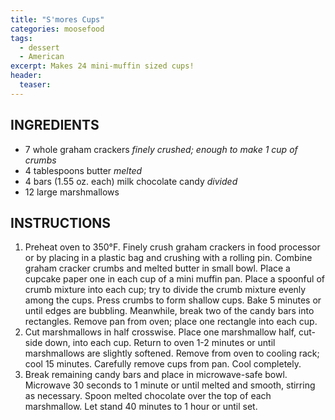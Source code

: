 ```yaml
---
title: "S'mores Cups"
categories: moosefood
tags: 
  - dessert
  - American
excerpt: Makes 24 mini-muffin sized cups!
header:
  teaser: 
---
```


## INGREDIENTS
* 7 whole graham crackers *finely crushed; enough to make 1 cup of crumbs*
* 4 tablespoons butter *melted*
* 4 bars (1.55 oz. each) milk chocolate candy *divided*
* 12 large marshmallows

## INSTRUCTIONS
1. Preheat oven to 350°F. Finely crush graham crackers in food processor or by placing in a plastic bag and crushing with a rolling pin. Combine graham cracker crumbs and melted butter in small bowl. Place a cupcake paper one in each cup of a mini muffin pan. Place a spoonful of crumb mixture into each cup; try to divide the crumb mixture evenly among the cups. Press crumbs to form shallow cups. Bake 5 minutes or until edges are bubbling. Meanwhile, break two of the candy bars into rectangles. Remove pan from oven; place one rectangle into each cup.
2. Cut marshmallows in half crosswise. Place one marshmallow half, cut-side down, into each cup. Return to oven 1-2 minutes or until marshmallows are slightly softened. Remove from oven to cooling rack; cool 15 minutes. Carefully remove cups from pan. Cool completely.
3. Break remaining candy bars and place in microwave-safe bowl. Microwave 30 seconds to 1 minute or until melted and smooth, stirring as necessary. Spoon melted chocolate over the top of each marshmallow. Let stand 40 minutes to 1 hour or until set.
